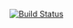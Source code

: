 [![Build Status](https://travis-ci.org/zjhmale/LC.svg?branch=master)](https://travis-ci.org/zjhmale/LC)
